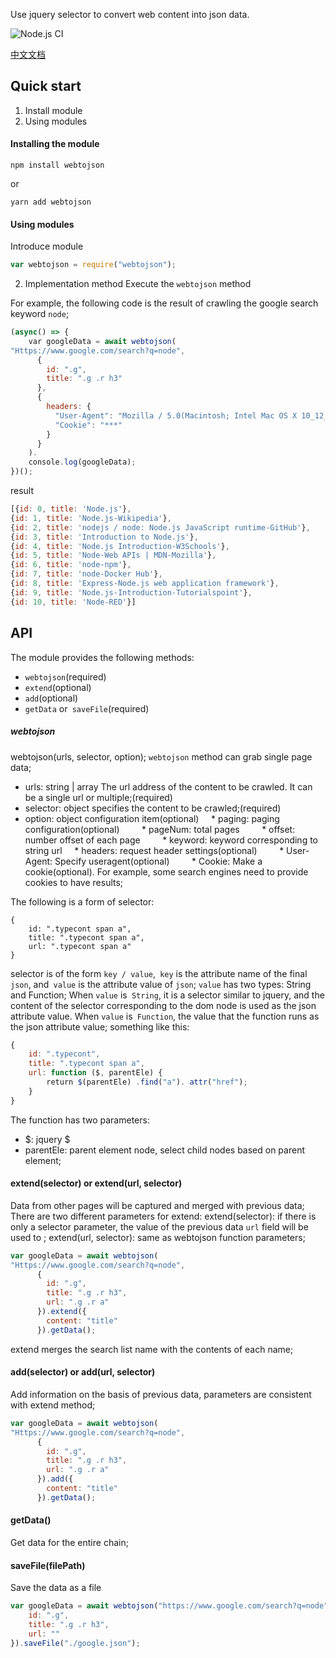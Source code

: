 Use jquery selector to convert web content into json data.

![Node.js CI](https://github.com/niuben/webtojson/workflows/Node.js%20CI/badge.svg)

[中文文档](https://github.com/niuben/webtojson/blob/master/readmecn.md)

## Quick start
1. Install module
2. Using modules

#### Installing the module

```
npm install webtojson
```
or
```
yarn add webtojson
```

#### Using modules

Introduce module

```js
var webtojson = require("webtojson");
```

2. Implementation method
Execute the `webtojson` method

For example, the following code is the result of crawling the google search keyword `node`;
```js
(async() => {
    var googleData = await webtojson(
"Https://www.google.com/search?q=node",
      {
        id: ".g",
        title: ".g .r h3"
      },
      {
        headers: {
          "User-Agent": "Mozilla / 5.0(Macintosh; Intel Mac OS X 10_12_6) AppleWebKit / 537.36(KHTML, like Gecko) Chrome / 82.0.4083.0 Safari / 537.36",
          "Cookie": "***"
        }
      }
    ).
    console.log(googleData);
})();
```
result
```js
[{id: 0, title: 'Node.js'},
{id: 1, title: 'Node.js-Wikipedia'},
{id: 2, title: 'nodejs / node: Node.js JavaScript runtime-GitHub'},
{id: 3, title: 'Introduction to Node.js'},
{id: 4, title: 'Node.js Introduction-W3Schools'},
{id: 5, title: 'Node-Web APIs | MDN-Mozilla'},
{id: 6, title: 'node-npm'},
{id: 7, title: 'node-Docker Hub'},
{id: 8, title: 'Express-Node.js web application framework'},
{id: 9, title: 'Node.js-Introduction-Tutorialspoint'},
{id: 10, title: 'Node-RED'}]
```

## API
The module provides the following methods:
* `webtojson`(required)
* `extend`(optional)
* `add`(optional)
* `getData` or` saveFile`(required)

##### webtojson
webtojson(urls, selector, option);
`webtojson` method can grab single page data;

* urls: string | array The url address of the content to be crawled. It can be a single url or multiple;(required)
* selector: object specifies the content to be crawled;(required)
* option: object configuration item(optional)
    * paging: paging configuration(optional)
        * pageNum: total pages
        * offset: number offset of each page
        * keyword: keyword corresponding to string url
    * headers: request header settings(optional)
        * User-Agent: Specify useragent(optional)
        * Cookie: Make a cookie(optional). For example, some search engines need to provide cookies to have results;


The following is a form of selector:
```
{
    id: ".typecont span a",
    title: ".typecont span a",
    url: ".typecont span a"
}
```
selector is of the form `key / value`,` key` is the attribute name of the final `json`, and` value` is the attribute value of `json`;
`value` has two types: String and Function;
When `value` is` String`, it is a selector similar to jquery, and the content of the selector corresponding to the dom node is used as the json attribute value.
When `value` is` Function`, the value that the function runs as the json attribute value; something like this:

```js
{
    id: ".typecont",
    title: ".typecont span a",
    url: function ($, parentEle) {
        return $(parentEle) .find("a"). attr("href");
    }
}
```
The function has two parameters:
* $: jquery $
* parentEle: parent element node, select child nodes based on parent element;

#### extend(selector) or extend(url, selector)
Data from other pages will be captured and merged with previous data;
There are two different parameters for extend:
extend(selector): if there is only a selector parameter, the value of the previous data `url` field will be used to ;
extend(url, selector): same as webtojson function parameters;

```js
var googleData = await webtojson(
"Https://www.google.com/search?q=node",
      {
        id: ".g",
        title: ".g .r h3",
        url: ".g .r a"
      }).extend({
        content: "title"
      }).getData();

```
extend merges the search list name with the contents of each name;

#### add(selector) or add(url, selector)
Add information on the basis of previous data, parameters are consistent with extend method;

```js
var googleData = await webtojson(
"Https://www.google.com/search?q=node",
      {
        id: ".g",
        title: ".g .r h3",
        url: ".g .r a"
      }).add({
        content: "title"
      }).getData();

```

#### getData()
Get data for the entire chain;


#### saveFile(filePath)
Save the data as a file

```js
var googleData = await webtojson("https://www.google.com/search?q=node", {
    id: ".g",
    title: ".g .r h3",
    url: ""
}).saveFile("./google.json");
```